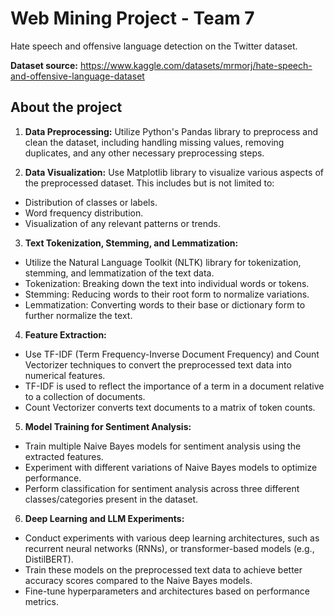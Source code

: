 # Web Mining Project - Team 7
Hate speech and offensive language detection on the Twitter dataset.

**Dataset source:** https://www.kaggle.com/datasets/mrmorj/hate-speech-and-offensive-language-dataset

## About the project
1. **Data Preprocessing:**
Utilize Python's Pandas library to preprocess and clean the dataset, including handling missing values, removing duplicates, and any other necessary preprocessing steps.
 
2. **Data Visualization:**
Use Matplotlib library to visualize various aspects of the preprocessed dataset. This includes but is not limited to:
* Distribution of classes or labels.
* Word frequency distribution.
* Visualization of any relevant patterns or trends.
 
3. **Text Tokenization, Stemming, and Lemmatization:**
* Utilize the Natural Language Toolkit (NLTK) library for tokenization, stemming, and lemmatization of the text data.
* Tokenization: Breaking down the text into individual words or tokens.
* Stemming: Reducing words to their root form to normalize variations.
* Lemmatization: Converting words to their base or dictionary form to further normalize the text.
 
4. **Feature Extraction:**
* Use TF-IDF (Term Frequency-Inverse Document Frequency) and Count Vectorizer techniques to convert the preprocessed text data into numerical features.
* TF-IDF is used to reflect the importance of a term in a document relative to a collection of documents.
* Count Vectorizer converts text documents to a matrix of token counts.
 
5. **Model Training for Sentiment Analysis:**
* Train multiple Naive Bayes models for sentiment analysis using the extracted features.
* Experiment with different variations of Naive Bayes models to optimize performance.
* Perform classification for sentiment analysis across three different classes/categories present in the dataset.
 
6. **Deep Learning and LLM Experiments:**
* Conduct experiments with various deep learning architectures, such as recurrent neural networks (RNNs), or transformer-based models (e.g., DistilBERT).
* Train these models on the preprocessed text data to achieve better accuracy scores compared to the Naive Bayes models.
* Fine-tune hyperparameters and architectures based on performance metrics.
